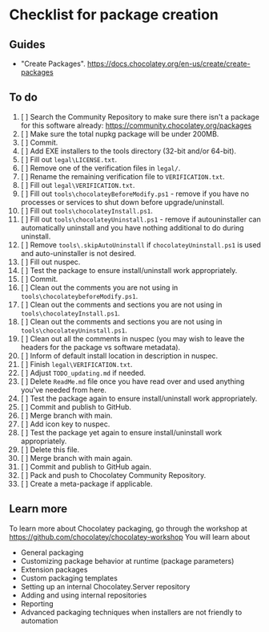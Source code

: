 ﻿# Checklist for package creation

## Guides

- "Create Packages". <https://docs.chocolatey.org/en-us/create/create-packages>

## To do

1. [ ] Search the Community Repository to make sure there isn't a package for this software already: <https://community.chocolatey.org/packages>
2. [ ] Make sure the total nupkg package will be under 200MB.
3. [ ] Commit.
4. [ ] Add EXE installers to the tools directory (32-bit and/or 64-bit).
5. [ ] Fill out `legal\LICENSE.txt`.
6. [ ] Remove one of the verification files in `legal/`.
7. [ ] Rename the remaining verification file to `VERIFICATION.txt`.
8. [ ] Fill out `legal\VERIFICATION.txt`.
9. [ ] Fill out `tools\chocolateyBeforeModify.ps1` - remove if you have no processes or services to shut down before upgrade/uninstall.
10. [ ] Fill out `tools\chocolateyInstall.ps1`.
11. [ ] Fill out `tools\chocolateyUninstall.ps1` - remove if autouninstaller can automatically uninstall and you have nothing additional to do during uninstall.
12. [ ] Remove `tools\.skipAutoUninstall` if `chocolateyUninstall.ps1` is used and auto-uninstaller is not desired.
13. [ ] Fill out nuspec.
14. [ ] Test the package to ensure install/uninstall work appropriately.
15. [ ] Commit.
16. [ ] Clean out the comments you are not using in `tools\chocolateybeforeModify.ps1`.
17. [ ] Clean out the comments and sections you are not using in `tools\chocolateyInstall.ps1`.
18. [ ] Clean out the comments and sections you are not using in `tools\chocolateyUninstall.ps1`.
19. [ ] Clean out all the comments in nuspec (you may wish to leave the headers for the package vs software metadata).
20. [ ] Inform of default install location in description in nuspec.
21. [ ] Finish `legal\VERIFICATION.txt`.
22. [ ] Adjust `TODO_updating.md` if needed.
23. [ ] Delete `ReadMe.md` file once you have read over and used anything you've needed from here.
24. [ ] Test the package again to ensure install/uninstall work appropriately.
25. [ ] Commit and publish to GitHub.
26. [ ] Merge branch with main.
27. [ ] Add icon key to nuspec.
28. [ ] Test the package yet again to ensure install/uninstall work appropriately.
29. [ ] Delete this file.
30. [ ] Merge branch with main again.
31. [ ] Commit and publish to GitHub again.
32. [ ] Pack and push to Chocolatey Community Repository.
33. [ ] Create a meta-package if applicable.

## Learn more

To learn more about Chocolatey packaging, go through the workshop at <https://github.com/chocolatey/chocolatey-workshop>
You will learn about

- General packaging
- Customizing package behavior at runtime (package parameters)
- Extension packages
- Custom packaging templates
- Setting up an internal Chocolatey.Server repository
- Adding and using internal repositories
- Reporting
- Advanced packaging techniques when installers are not friendly to automation
